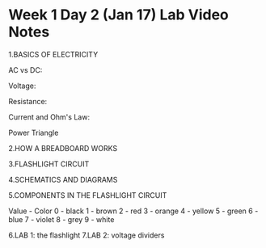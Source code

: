 # Week 1 Day 2 (Jan 17) Lab Video Notes

1.BASICS OF ELECTRICITY

  AC vs DC:

  Voltage:

  Resistance:

  Current and Ohm's Law:

  Power Triangle

2.HOW A BREADBOARD WORKS

3.FLASHLIGHT CIRCUIT

4.SCHEMATICS AND DIAGRAMS

5.COMPONENTS IN THE FLASHLIGHT CIRCUIT

Value  -  Color
0 - black
1 - brown
2 - red
3 - orange
4 - yellow
5 - green
6 - blue
7 - violet
8 - grey
9 - white

6.LAB 1: the flashlight
7.LAB 2: voltage dividers
